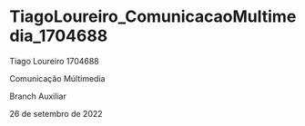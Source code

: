 # TiagoLoureiro_ComunicacaoMultimedia_1704688

Tiago Loureiro 1704688<p>
Comunicação Múltimedia<p>
<p>
<p>
<p>
Branch Auxiliar

26 de setembro de 2022

